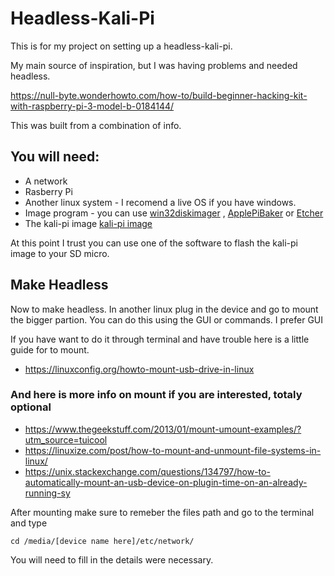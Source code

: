 # Headless-Kali-Pi
This is for my project on setting up a headless-kali-pi.

My main source of inspiration, but I was having problems and needed headless.

https://null-byte.wonderhowto.com/how-to/build-beginner-hacking-kit-with-raspberry-pi-3-model-b-0184144/

This was built from a combination of info.

## You will need:
- A network
- Rasberry Pi
- Another linux system - I recomend a live OS if you have windows.
- Image program - you can use [win32diskimager](https://sourceforge.net/projects/win32diskimager/) , [ApplePiBaker](https://www.tweaking4all.com/software/macosx-software/macosx-apple-pi-baker/) or [Etcher](https://www.balena.io/etcher/) 
- The kali-pi image [kali-pi image](https://whitedome.com.au/re4son/sticky-fingers-kali-pi-pre-installed-image/)

At this point I trust you can use one of the software to flash the kali-pi image to your SD micro.

## Make Headless
Now to make headless.
In another linux plug in the device and go to mount the bigger partion.
You can do this using the GUI or commands.
I prefer GUI

If you have want to do it through terminal and have trouble here is a little guide for to mount.
- https://linuxconfig.org/howto-mount-usb-drive-in-linux

### And here is more info on mount if you are interested, totaly optional
 - https://www.thegeekstuff.com/2013/01/mount-umount-examples/?utm_source=tuicool
 - https://linuxize.com/post/how-to-mount-and-unmount-file-systems-in-linux/
 - https://unix.stackexchange.com/questions/134797/how-to-automatically-mount-an-usb-device-on-plugin-time-on-an-already-running-sy

After mounting make sure to remeber the files path and go to the terminal 
and type 

```
cd /media/[device name here]/etc/network/
```
You will need to fill in the details were necessary.
